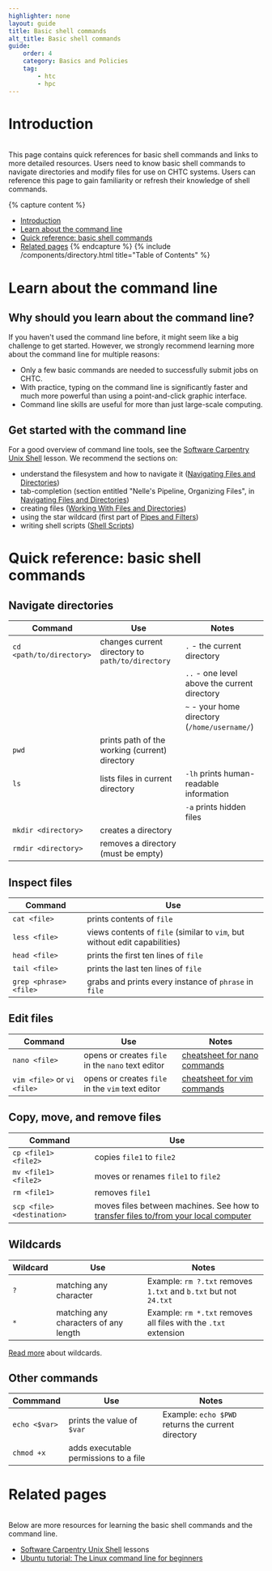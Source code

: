 ```yaml
---
highlighter: none
layout: guide
title: Basic shell commands
alt_title: Basic shell commands
guide:
    order: 4
    category: Basics and Policies
    tag:
        - htc
        - hpc
---
```


# Introduction
<br>
This page contains quick references for basic shell commands and links to more detailed resources. Users need to know basic shell commands to navigate directories and modify files for use on CHTC systems. Users can reference this page to gain familiarity or refresh their knowledge of shell commands.

{% capture content %}
- [Introduction](#introduction)
- [Learn about the command line](#learn-about-the-command-line)
- [Quick reference: basic shell commands](#quick-reference-basic-shell-commands)
- [Related pages](#related-pages)
{% endcapture %}
{% include /components/directory.html title="Table of Contents" %}

# Learn about the command line
## Why should you learn about the command line?

If you haven't used the command line before, it might seem like a big challenge to get started. However, we strongly recommend learning more about the command line for multiple reasons:

* Only a few basic commands are needed to successfully submit jobs on CHTC.
* With practice, typing on the command line is significantly faster and much more powerful than using a point-and-click graphic interface.
* Command line skills are useful for more than just large-scale computing.

## Get started with the command line

For a good overview of command line tools, see the [Software Carpentry Unix Shell](http://swcarpentry.github.io/shell-novice/) lesson. We recommend the sections on:

-   understand the filesystem and how to navigate it ([Navigating Files and Directories](https://swcarpentry.github.io/shell-novice/02-filedir.html))
-   tab-completion (section entitled "Nelle's Pipeline, Organizing Files", in [Navigating Files and Directories](https://swcarpentry.github.io/shell-novice/02-filedir.html))
-   creating files ([Working With Files and Directories](https://swcarpentry.github.io/shell-novice/03-create.html))
-   using the star wildcard (first part of [Pipes and Filters](https://swcarpentry.github.io/shell-novice/04-pipefilter.html))
-   writing shell scripts ([Shell Scripts](https://swcarpentry.github.io/shell-novice/06-script.html))


# Quick reference: basic shell commands

## Navigate directories

| Command | Use | Notes |
| --- | --- | --- |
| `cd <path/to/directory>` | changes current directory to `path/to/directory` | `.` - the current directory |
| | | `..` - one level above the current directory |
| | | `~` - your home directory (`/home/username/`) |
| `pwd` | prints path of the working (current) directory |
| `ls` | lists files in current directory| `-lh` prints human-readable information |
| | | `-a` prints hidden files |
| `mkdir <directory>` | creates a directory |
| `rmdir <directory>` | removes a directory (must be empty) |

## Inspect files

| Command | Use |
| --- | --- |
| `cat <file>` | prints contents of `file` |
| `less <file>` | views contents of `file` (similar to `vim`, but without edit capabilities) |
| `head <file>` | prints the first ten lines of `file` |
| `tail <file>` | prints the last ten lines of `file` |
| `grep <phrase> <file>` | grabs and prints every instance of `phrase` in `file` |

## Edit files

| Command | Use | Notes |
| --- | --- | --- |
| `nano <file>` | opens or creates `file` in the `nano` text editor | [cheatsheet for nano commands](https://www.nano-editor.org/dist/latest/cheatsheet.html) |
| `vim <file>` or `vi <file>` | opens or creates `file` in the `vim` text editor | [cheatsheet for vim commands](https://vimsheet.com/) |

## Copy, move, and remove files

| Command | Use |
| --- | --- |
| `cp <file1> <file2>` | copies `file1` to `file2` |
| `mv <file1> <file2>` | moves or renames `file1` to `file2` |
| `rm <file1>` | removes `file1` |
| `scp <file> <destination>` | moves files between machines. See how to [transfer files to/from your local computer](transfer-files-computer) |

## Wildcards

| Wildcard | Use | Notes |
| --- | --- | --- |
| `?` | matching any character | Example: `rm ?.txt` removes `1.txt` and `b.txt` but not `24.txt` | 
| `*` | matching any characters of any length | Example: `rm *.txt` removes all files with the `.txt` extension |

[Read more](https://tldp.org/LDP/GNU-Linux-Tools-Summary/html/x11655.htm) about wildcards.

## Other commands

| Commmand | Use | Notes |
| --- | --- | --- |
| `echo <$var>` | prints the value of `$var` | Example: `echo $PWD` returns the current directory |
| `chmod +x` | adds executable permissions to a file |

# Related pages
<br>
Below are more resources for learning the basic shell commands and the command line.

* [Software Carpentry Unix Shell](http://swcarpentry.github.io/shell-novice/) lessons
* [Ubuntu tutorial: The Linux command line for beginners](https://ubuntu.com/tutorials/command-line-for-beginners#1-overview)